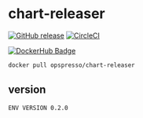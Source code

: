 # chart-releaser

[![GitHub release](https://img.shields.io/github/release/opspresso/chart-releaser.svg)](https://github.com/opspresso/chart-releaser/releases)
[![CircleCI](https://circleci.com/gh/opspresso/chart-releaser.svg?style=svg)](https://circleci.com/gh/opspresso/chart-releaser)

[![DockerHub Badge](http://dockeri.co/image/opspresso/chart-releaser)](https://hub.docker.com/r/opspresso/chart-releaser/)

```bash
docker pull opspresso/chart-releaser
```

## version

```
ENV VERSION 0.2.0
```
